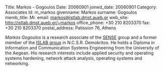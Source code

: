 Title: Markos - Gogoulos
Date: 20060901
joined_date: 20060901
Category: Associates
Id: m_markos
givenname: Markos
surname: Gogoulos
memb_title: Mr.
email: markos@istlab.dmst.aueb.gr
web_site: http://istlab.dmst.aueb.gr/~markos
office_phone: +30 210 8203370
fax: +30 210 8203370
postal_address: Patission 76, Athens

_Markos Gogoulos_ is a research associate of the [SENSE](../groups/g_sense-details.html) group and a former member of the [ISLAB group](http://www.islab.demokritos.gr) in N.C.S.R. Demokritos. He holds a Diploma in Information and Communication Systems Engineering from the University of the Aegean. His research interests include applied security and operating systems hardening, network attack analysis, operating systems and networking.
